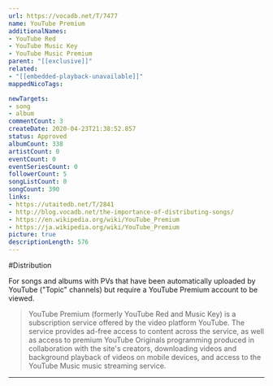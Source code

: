 ```yaml
---
url: https://vocadb.net/T/7477
name: YouTube Premium
additionalNames: 
- YouTube Red
- YouTube Music Key
- YouTube Music Premium
parent: "[[exclusive]]"
related:
- "[[embedded-playback-unavailable]]"
mappedNicoTags:

newTargets:
- song
- album
commentCount: 3
createDate: 2020-04-23T21:38:52.857
status: Approved
albumCount: 338
artistCount: 0
eventCount: 0
eventSeriesCount: 0
followerCount: 5
songListCount: 0
songCount: 390
links: 
- https://utaitedb.net/T/2841
- http://blog.vocadb.net/the-importance-of-distributing-songs/
- https://en.wikipedia.org/wiki/YouTube_Premium
- https://ja.wikipedia.org/wiki/YouTube_Premium
picture: true
descriptionLength: 576
---
```


#Distribution

For songs and albums with PVs that have been automatically uploaded by YouTube ("Topic" channels) but require a YouTube Premium account to be viewed.

>YouTube Premium (formerly YouTube Red and Music Key) is a subscription service offered by the video platform YouTube. The service provides ad-free access to content across the service, as well as access to premium YouTube Originals programming produced in collaboration with the site's creators, downloading videos and background playback of videos on mobile devices, and access to the YouTube Music music streaming service.

---

